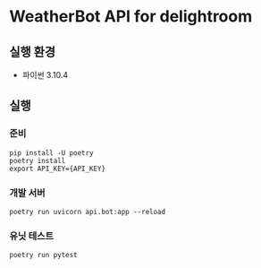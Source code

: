 # WeatherBot API for delightroom

## 실행 환경

- 파이썬 3.10.4

## 실행

### 준비

```shell
pip install -U poetry
poetry install 
export API_KEY={API_KEY}
```

### 개발 서버

```shell
poetry run uvicorn api.bot:app --reload
```

### 유닛 테스트

```shell
poetry run pytest
```

